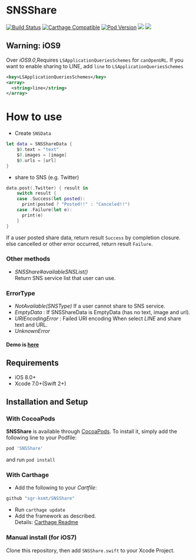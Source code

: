 # SNSShare
[![Build Status](https://travis-ci.org/sgr-ksmt/SNSShare.svg?branch=master)](https://travis-ci.org/sgr-ksmt/SNSShare)
[![Carthage Compatible](https://img.shields.io/badge/Carthage-compatible-4BC51D.svg?style=flat)](https://github.com/Carthage/Carthage)
[![Pod Version](https://img.shields.io/cocoapods/v/SNSShare.svg?style=flat)](http://cocoapods.org/pods/SNSShare)
[![](https://img.shields.io/badge/Xcode-7.0%2B-brightgreen.svg?style=flat)]()
[![](https://img.shields.io/badge/iOS-8.0%2B-brightgreen.svg?style=flat)]()

## Warning: iOS9
Over *iOS9.0*,Requires `LSApplicationQueriesSchemes` for `canOpenURL`.
If you want to enable sharing to LINE, add `line` to `LSApplicationQueriesSchemes`

```xml
<key>LSApplicationQueriesSchemes</key>
<array>
  <string>line</string>
</array>
```

# How to use

- Create `SNSData`

```swift
let data = SNSShareData {
    $0.text = "text"
    $0.images = [image]
    $0.urls = [url]
}
```

- share to SNS (e.g. Twitter)
```swift
data.post(.Twitter) { result in
    switch result {
    case .Success(let posted):
      print(posted ? "Posted!!" : "Canceled!!")
    case .Failure(let e):
      print(e)
    }
}
```

If a user posted share data, return result `Success` by completion closure.
else cancelled or other error occurred, return result `Failure`.

### Other methods

- *SNSShare#availableSNSList()*<br>
Return SNS service list that user can use.

### ErrorType
- *NotAvailable(SNSType)* If a user cannot share to SNS service.
- *EmptyData* : If SNSShareData is EmptyData (has no text, image and url).
- *URIEncodingError* : Failed URI encoding When select *LINE* and share text and URL.
- *UnknownError*


#### **Demo is [here](https://github.com/sgr-ksmt/SNSShare/blob/master/Demo/)**

## Requirements
- iOS 8.0+
- Xcode 7.0+(Swift 2+)

## Installation and Setup

### With CocoaPods
**SNSShare** is available through [CocoaPods](http://cocoapods.org). To install
it, simply add the following line to your Podfile:

```ruby
pod 'SNSShare'
```

and run `pod install`

### With Carthage
- Add the following to your *Cartfile*:

```ruby
github "sgr-ksmt/SNSShare"
```

- Run `carthage update`
- Add the framework as described.
<br> Details: [Carthage Readme](https://github.com/Carthage/Carthage#adding-frameworks-to-an-application)

### Manual install (for iOS7)
Clone this repository, then add `SNSShare.swift` to your Xcode Project.